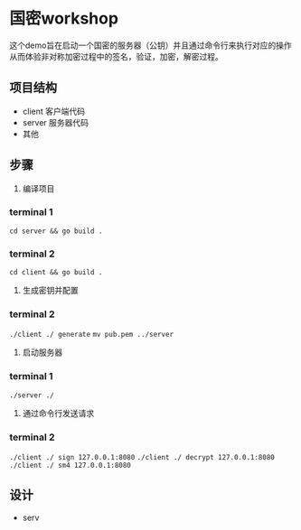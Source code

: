 # 国密workshop
这个demo旨在启动一个国密的服务器（公钥）并且通过命令行来执行对应的操作从而体验非对称加密过程中的签名，验证，加密，解密过程。

## 项目结构
- client 客户端代码
- server 服务器代码
- 其他

## 步骤
1. 编译项目
### terminal 1
`cd server && go build .`
### terminal 2
`cd client && go build .`
1. 生成密钥并配置
### terminal 2
`./client ./ generate`
`mv pub.pem ../server`
1. 启动服务器
### terminal 1
`./server ./`
1. 通过命令行发送请求
### terminal 2
`./client ./ sign 127.0.0.1:8080`
`./client ./ decrypt 127.0.0.1:8080`
`./client ./ sm4 127.0.0.1:8080`
## 设计
- serv